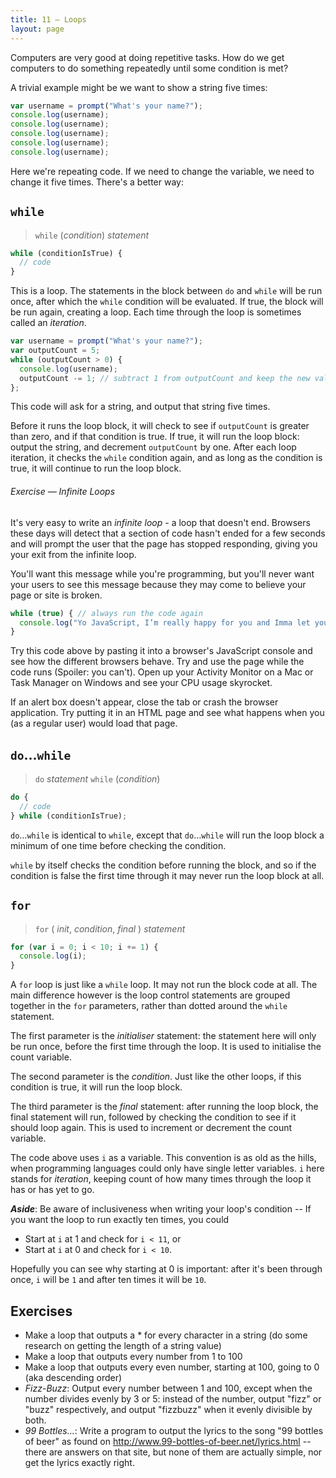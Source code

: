 ```yaml
---
title: 11 – Loops
layout: page
---
```


Computers are very good at doing repetitive tasks. How do we get computers to do something  repeatedly until some condition is met?

A trivial example might be we want to show a string five times:

```js
var username = prompt("What's your name?");
console.log(username);
console.log(username);
console.log(username);
console.log(username);
console.log(username);
```

Here we're repeating code. If we need to change the variable, we need to change it five times. There's a better way:

## `while`

> `while` (*condition*) *statement*

```js
while (conditionIsTrue) {
  // code
}
```

This is a loop. The statements in the block between `do` and `while` will be run once, after which the `while` condition will be evaluated. If true, the block will be run again, creating a loop. Each time through the loop is sometimes called an *iteration*.

```js
var username = prompt("What's your name?");
var outputCount = 5;
while (outputCount > 0) {
  console.log(username);
  outputCount -= 1; // subtract 1 from outputCount and keep the new value
};
```

This code will ask for a string, and output that string five times.

Before it runs the loop block, it will check to see if `outputCount` is greater than zero, and if that condition is true. If true, it will run the loop block: output the string, and decrement `outputCount` by one. After each loop iteration, it checks the `while` condition again, and as long as the condition is true, it will continue to run the loop block.

###### Exercise — Infinite Loops

It's very easy to write an *infinite loop* - a loop that doesn't end. Browsers these days will detect that a section of code hasn't ended for a few seconds and will prompt the user  that the page has stopped responding, giving you your exit from the infinite loop.

You'll want this message while you're programming, but you'll never want your users to see this message because they may come to believe your page or site is broken.

```js
while (true) { // always run the code again
  console.log("Yo JavaScript, I’m really happy for you and Imma let you finish, but this loop is the best loop of all time. OF ALL TIME… — Kanye West");
}
```

Try this code above by pasting it into a browser's JavaScript console and see how the different browsers behave. Try and use the page while the code runs (Spoiler: you can't). Open up your Activity Monitor on a Mac or Task Manager on Windows and see your CPU usage skyrocket.

If an alert box doesn't appear, close the tab or crash the browser application. Try putting it in an HTML page and see what happens when you (as a regular user) would load that page.

## `do`…`while`

> `do` *statement* `while` (*condition*)

```js
do {
  // code
} while (conditionIsTrue);
```

`do`…`while` is identical to `while`, except that `do`…`while` will run the loop block a minimum of one time before checking the condition.

`while` by itself checks the condition before running the block, and so if the condition is false the first time through it may never run the loop block at all.


## `for`

> `for` ( *init*, *condition*, *final* ) *statement*

```js
for (var i = 0; i < 10; i += 1) {
  console.log(i);
}
```

A `for` loop is just like a `while` loop. It may not run the block code at all. The main  difference however is the loop control statements are grouped together in the `for` parameters, rather than dotted around the `while` statement.

The first parameter is the *initialiser* statement: the statement here will only be run once, before the first time through the loop. It is used to initialise the count variable.

The second parameter is the *condition*. Just like the other loops, if this condition is true, it will run the loop block.

The third parameter is the *final* statement: after running the loop block, the final statement will run, followed by checking the condition to see if it should loop again. This is used to increment or decrement the count variable.

The code above uses `i` as a variable. This convention is as old as the hills, when programming languages could only have single letter variables. `i` here stands for *iteration*, keeping count of how many times through the loop it has or has yet to go.

***Aside***: Be aware of inclusiveness when writing your loop's condition -- If you want the loop to run exactly ten times, you could
* Start at `i` at 1 and check for `i < 11`, or
* Start at `i` at 0 and check for `i < 10`.

Hopefully you can see why starting at 0 is important: after it's been through once, `i` will be `1` and after ten times it will be `10`.

## Exercises
* Make a loop that outputs a * for every character in a string (do some research on getting the length of a string value)
* Make a loop that outputs every number from 1 to 100
* Make a loop that outputs every even number, starting at 100, going to 0 (aka descending order)
* *Fizz-Buzz*: Output every number between 1 and 100, except when the number divides evenly by 3 or 5: instead of the number, output "fizz" or "buzz" respectively, and output "fizzbuzz" when it evenly divisible by both.
* *99 Bottles…*: Write a program to output the lyrics to the song "99 bottles of beer" as found on http://www.99-bottles-of-beer.net/lyrics.html -- there are answers on that site, but none of them are actually simple, nor get the lyrics exactly right.
